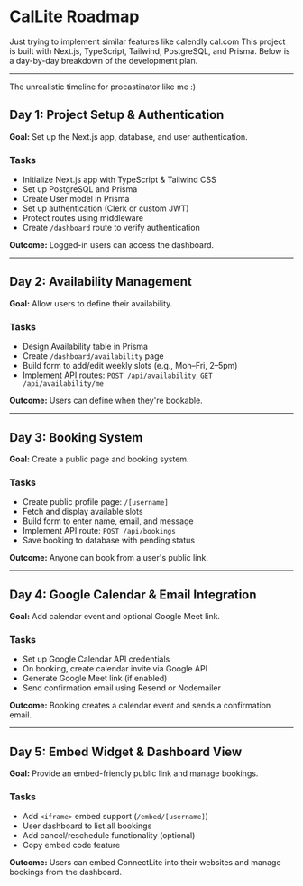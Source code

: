 # CalLite Roadmap
Just trying to implement similar features like calendly cal.com 
This project is built with Next.js, TypeScript, Tailwind, PostgreSQL, and Prisma. Below is a day-by-day breakdown of the development plan.

---
The unrealistic timeline for procastinator like me :)
## Day 1: Project Setup & Authentication

**Goal:** Set up the Next.js app, database, and user authentication.

### Tasks

- Initialize Next.js app with TypeScript & Tailwind CSS
- Set up PostgreSQL and Prisma
- Create User model in Prisma
- Set up authentication (Clerk or custom JWT)
- Protect routes using middleware
- Create `/dashboard` route to verify authentication

**Outcome:** Logged-in users can access the dashboard.

---

## Day 2: Availability Management

**Goal:** Allow users to define their availability.

### Tasks

- Design Availability table in Prisma
- Create `/dashboard/availability` page
- Build form to add/edit weekly slots (e.g., Mon–Fri, 2–5pm)
- Implement API routes: `POST /api/availability`, `GET /api/availability/me`

**Outcome:** Users can define when they're bookable.

---

## Day 3: Booking System

**Goal:** Create a public page and booking system.

### Tasks

- Create public profile page: `/[username]`
- Fetch and display available slots
- Build form to enter name, email, and message
- Implement API route: `POST /api/bookings`
- Save booking to database with pending status

**Outcome:** Anyone can book from a user's public link.

---

## Day 4: Google Calendar & Email Integration

**Goal:** Add calendar event and optional Google Meet link.

### Tasks

- Set up Google Calendar API credentials
- On booking, create calendar invite via Google API
- Generate Google Meet link (if enabled)
- Send confirmation email using Resend or Nodemailer

**Outcome:** Booking creates a calendar event and sends a confirmation email.

---

## Day 5: Embed Widget & Dashboard View

**Goal:** Provide an embed-friendly public link and manage bookings.

### Tasks

- Add `<iframe>` embed support (`/embed/[username]`)
- User dashboard to list all bookings
- Add cancel/reschedule functionality (optional)
- Copy embed code feature

**Outcome:** Users can embed ConnectLite into their websites and manage bookings from the dashboard.
